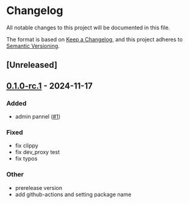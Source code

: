 # Changelog

All notable changes to this project will be documented in this file.

The format is based on [Keep a Changelog](https://keepachangelog.com/en/1.0.0/),
and this project adheres to [Semantic Versioning](https://semver.org/spec/v2.0.0.html).

## [Unreleased]

## [0.1.0-rc.1](https://github.com/giangndm/atm0s-media-cloud-services/releases/tag/atm0s-cloud-http-common-v0.1.0-rc.1) - 2024-11-17

### Added

- admin pannel ([#1](https://github.com/giangndm/atm0s-media-cloud-services/pull/1))

### Fixed

- fix clippy
- fix dev_proxy test
- fix typos

### Other

- prerelease version
- add github-actions and setting package name
